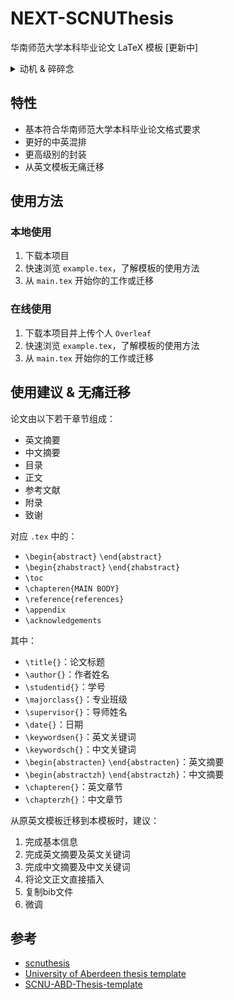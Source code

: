 # NEXT-SCNUThesis

华南师范大学本科毕业论文 LaTeX 模板 [更新中]

<details>
  <summary>动机 & 碎碎念</summary>
  起因是作者毕业论文需要将同一篇论文内容以两种不同的模板（华南师范大学和阿伯丁大学）分别提交，而阿伯丁提供了 LaTeX 模板，华南师范大学的模板则是 Word 的。而要将 1.5万词的英文论文（公式、引用、图表）从 LaTeX 模板迁移到 Word 模板，懂的都懂。更窒息的是，在华师的毕业论文要求中，不能完全不出现中文，而本专业又要求英文写作，这就导致必须在 LaTeX 模板中混排中文和英文。作者已经基本完成英文 LaTeX 模板下的毕业论文，鉴于此，一个能无痛迁移且符合华南师范大学本科毕业论文格式要求的 LaTeX 模板就成为刚需了。本项目部分细节参考了洲哥的scnuthesis，从空白模板头尽可能简洁地手撕了这个项目。亲测从本人的英文 LaTeX 论文初步迁移到本模板耗时约 20 分钟，即可大致符合要求。至于是否最终符合还待今年作者毕业的检验。
</details>

## 特性

- 基本符合华南师范大学本科毕业论文格式要求
- 更好的中英混排
- 更高级别的封装
- 从英文模板无痛迁移

## 使用方法

### 本地使用

1. 下载本项目
2. 快速浏览 `example.tex`，了解模板的使用方法
3. 从 `main.tex` 开始你的工作或迁移

### 在线使用

1. 下载本项目并上传个人 `Overleaf`
2. 快速浏览 `example.tex`，了解模板的使用方法
3. 从 `main.tex` 开始你的工作或迁移

## 使用建议 & 无痛迁移

论文由以下若干章节组成：

- 英文摘要
- 中文摘要
- 目录
- 正文
- 参考文献
- 附录
- 致谢

对应 `.tex` 中的：

- `\begin{abstract}` `\end{abstract}`
- `\begin{zhabstract}` `\end{zhabstract}`
- `\toc`
- `\chapteren{MAIN BODY}`
- `\reference{references}`
- `\appendix`
- `\acknowledgements`

其中：

- `\title{}`：论文标题
- `\author{}`：作者姓名
- `\studentid{}`：学号
- `\majorclass{}`：专业班级
- `\supervisor{}`：导师姓名
- `\date{}`：日期
- `\keywordsen{}`：英文关键词
- `\keywordsch{}`：中文关键词
- `\begin{abstracten}` `\end{abstracten}`：英文摘要
- `\begin{abstractzh}` `\end{abstractzh}`：中文摘要
- `\chapteren{}`：英文章节
- `\chapterzh{}`：中文章节

从原英文模板迁移到本模板时，建议：

1. 完成基本信息
2. 完成英文摘要及英文关键词
3. 完成中文摘要及中文关键词
4. 将论文正文直接插入
5. 复制bib文件
6. 微调

## 参考

- [scnuthesis](https://github.com/scnu/scnuthesis)
- [University of Aberdeen thesis template](https://www.overleaf.com/latex/templates/university-of-aberdeen-thesis-template/jzrbyqmggygd)
- [SCNU-ABD-Thesis-template](https://github.com/kikixiong/SCNU-ABD-Thesis-template)
